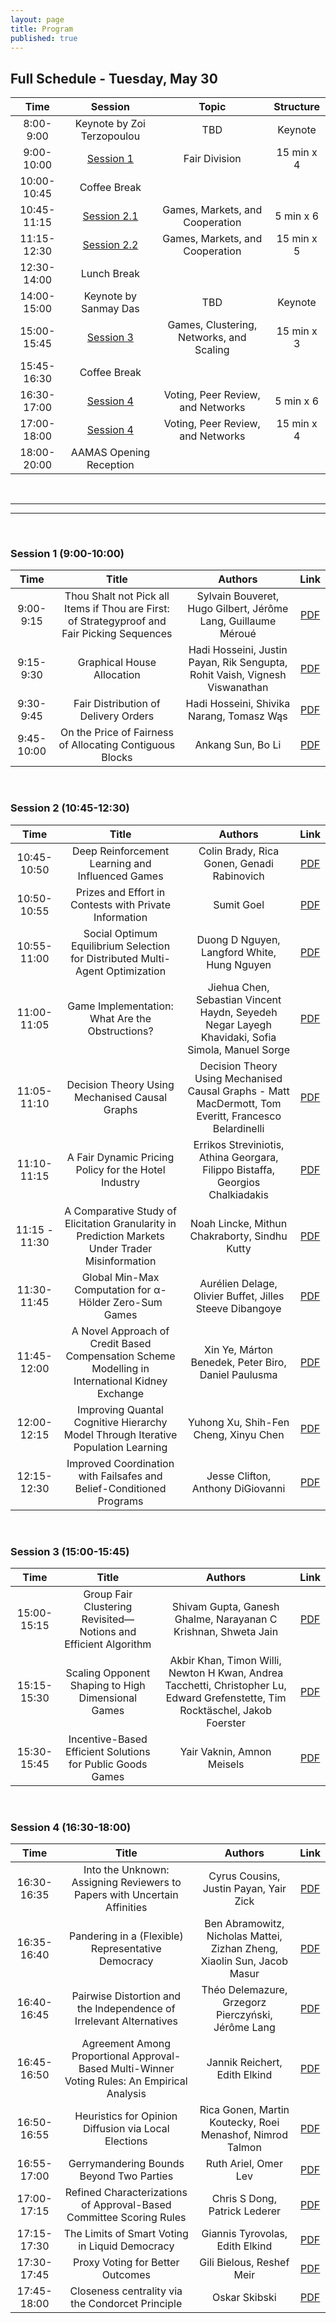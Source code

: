 ```yaml
---
layout: page
title: Program
published: true
---
```


## Full Schedule - Tuesday, May 30

| Time | Session | Topic | Structure |
|:----------:|:-------------:|:------:|:------:|
|8:00-9:00   | Keynote by Zoi Terzopoulou |  TBD  | Keynote |
|9:00-10:00  | [Session 1](#session1)  | Fair Division | 15 min x 4 |
|10:00-10:45 | Coffee Break            |  |   |
|10:45-11:15 | [Session 2.1](#session2)| Games, Markets, and Cooperation | 5 min x 6 |
|11:15-12:30 | [Session 2.2](#session2)| Games, Markets, and Cooperation | 15 min x 5 |
|12:30-14:00 | Lunch Break             |  |   |
|14:00-15:00 | Keynote by Sanmay Das   | TBD | Keynote |
|15:00-15:45 | [Session 3](#session3)               | Games, Clustering, Networks, and Scaling | 15 min x 3 |
|15:45-16:30 | Coffee Break            |  |   |
|16:30-17:00 | [Session 4](#session4)            | Voting, Peer Review, and Networks | 5 min x 6 |
|17:00-18:00 | [Session 4](#session4)             | Voting, Peer Review, and Networks | 15 min x 4 |
|18:00-20:00 | AAMAS Opening Reception |  |   |


<br>
<hr>
<hr>
<br>

### Session 1 (9:00-10:00)<a name="session1"></a>

|Time| Title | Authors | Link |
|:--------------:|:-------:|:-------:|:----:|
9:00-9:15 | Thou Shalt not Pick all Items if Thou are First: of Strategyproof and Fair Picking Sequences | Sylvain Bouveret, Hugo Gilbert, Jérôme Lang, Guillaume Méroué | [PDF](https://drive.google.com/file/d/1abI-M3R7uVFndj0GxePu9ndCEVvBK2Qn/) |
9:15-9:30 | Graphical House Allocation | Hadi Hosseini, Justin Payan, Rik Sengupta, Rohit Vaish, Vignesh Viswanathan | [PDF](https://drive.google.com/file/d/1DBkZeL89xXcF6L_KyF5PFspdkMfVeE0V/view) |
9:30-9:45 | Fair Distribution of Delivery Orders | Hadi Hosseini, Shivika Narang, Tomasz Wąs |[PDF](https://drive.google.com/file/d/1w1oyY7ohxocTsjuEK8bdocNqpUslOm_P/view) |
9:45-10:00 | On the Price of Fairness of Allocating Contiguous Blocks | Ankang Sun, Bo Li |[PDF](https://drive.google.com/file/d/17y9JnYUKMocsIdM94ct8hs4fClvzxU7M/view) |

<br>

### Session 2 (10:45-12:30)<a name="session2"></a>

|Time| Title | Authors | Link |
:--------------:|:----------:|:---------:|:----:|
10:45-10:50 |Deep Reinforcement Learning and Influenced Games |Colin Brady, Rica Gonen, Genadi Rabinovich |[PDF](https://drive.google.com/file/d/1FMK9eAiPG3BVhuat_xrHZihD8f6HYyPR/view) |
10:50-10:55 |Prizes and Effort in Contests with Private Information |Sumit Goel |[PDF](https://drive.google.com/file/d/1a6Zd4Jiqd5Hyd5yw-OrmfErQ2DkYUfhq/view) |
10:55-11:00 |Social Optimum Equilibrium Selection for Distributed Multi-Agent Optimization |Duong D Nguyen, Langford White, Hung Nguyen |[PDF](https://drive.google.com/file/d/1B8-N9e7atqCLX-R_gSOtao0iPFAD1FCO/view) |
11:00-11:05 |Game Implementation: What Are the Obstructions? |Jiehua Chen, Sebastian Vincent Haydn, Seyedeh Negar Layegh Khavidaki, Sofia Simola, Manuel Sorge |[PDF](https://drive.google.com/file/d/1Wxa6au3K7mnZc51emf3VEtJ3a8XZ2GT4/view) |
11:05-11:10 |Decision Theory Using Mechanised Causal Graphs |Decision Theory Using Mechanised Causal Graphs - Matt MacDermott, Tom Everitt, Francesco Belardinelli |[PDF](https://drive.google.com/file/d/1Wt9d-YIZw5LrOSFUngaC5NmZm0dSvvHP/view) |
11:10-11:15 |A Fair Dynamic Pricing Policy for the Hotel Industry |Errikos Streviniotis, Athina Georgara, Filippo Bistaffa, Georgios Chalkiadakis |[PDF](https://drive.google.com/file/d/1S9LQpevGC1VUbsjl8RvLu_MeZC9UHiMr/view) |
11:15 - 11:30 |A Comparative Study of Elicitation Granularity in Prediction Markets Under Trader Misinformation |Noah Lincke, Mithun Chakraborty, Sindhu Kutty |[PDF](https://drive.google.com/file/d/1wdAy9KadFPJQd0457S4qbwoyh5kXAmqs/view) |
11:30-11:45 |Global Min-Max Computation for α-Hölder Zero-Sum Games |Aurélien Delage, Olivier Buffet, Jilles Steeve Dibangoye |[PDF](https://drive.google.com/file/d/1846r2PrttV7mDqorqCow0p5QJKnDL6SH/view) |
11:45-12:00 |A Novel Approach of Credit Based Compensation Scheme Modelling in International Kidney Exchange |Xin Ye, Márton Benedek, Peter Biro, Daniel Paulusma |[PDF](https://drive.google.com/file/d/1jkQj6RJ4TgE9ItT7R5oUuF8B3CpfxYP_/view) |
12:00-12:15 |Improving Quantal Cognitive Hierarchy Model Through Iterative Population Learning |Yuhong Xu, Shih-Fen Cheng, Xinyu Chen |[PDF](https://drive.google.com/file/d/1XrN7EnSh229aoHXnZN9oE2ip9ecHy8WY/view) |
12:15-12:30 |Improved Coordination with Failsafes and Belief-Conditioned Programs |Jesse Clifton, Anthony DiGiovanni |[PDF](https://drive.google.com/file/d/1qxJJf2Jsz3LJ3l__x4GVNBui6TvfJoYh/view) |

<br>

### Session 3 (15:00-15:45)<a name="session3"></a>

|Time| Title | Authors | Link |
:--------------:|:----------:|:---------:|:----:|
15:00-15:15 |Group Fair Clustering Revisited—Notions and Efficient Algorithm |Shivam Gupta, Ganesh Ghalme, Narayanan C Krishnan, Shweta Jain |[PDF](https://drive.google.com/file/d/1_0ZWOfG8SNSRYR84sfw1fZxv3p8h_gFY/view) | 
15:15-15:30 |Scaling Opponent Shaping to High Dimensional Games |Akbir Khan, Timon Willi, Newton H Kwan, Andrea Tacchetti, Christopher Lu, Edward Grefenstette, Tim Rocktäschel, Jakob Foerster |[PDF](https://drive.google.com/file/d/1KcKCuCj7xeQGMVIsz-FSQ-VsDeGAygbV/view) | 
15:30-15:45 |Incentive-Based Efficient Solutions for Public Goods Games |Yair Vaknin, Amnon Meisels |[PDF](https://drive.google.com/file/d/1oNZsjsdjfanu4V0GdbS6BSaxknBKWuip/view) | 

<br>

### Session 4 (16:30-18:00)<a name="session4"></a>

|Time| Title | Authors | Link |
:--------------:|:----------:|:---------:|:----:|
16:30-16:35|Into the Unknown: Assigning Reviewers to Papers with Uncertain Affinities |Cyrus Cousins, Justin Payan, Yair Zick |[PDF](https://drive.google.com/file/d/1TXev5WOr-A_0mp12UFAQBPdvN_ob-aBA/view) |
16:35-16:40|Pandering in a (Flexible) Representative Democracy |Ben Abramowitz, Nicholas Mattei, Zizhan Zheng, Xiaolin Sun, Jacob Masur |[PDF](https://drive.google.com/file/d/1WU5SgRMgE64GvWXcfTTB2VG_UCriqQJV/view) |
16:40-16:45|Pairwise Distortion and the Independence of Irrelevant Alternatives |Théo Delemazure, Grzegorz Pierczyński, Jérôme Lang |[PDF](https://drive.google.com/file/d/1NwKlzXx__J-DfjlfHfSVpIF2phwfMUMa/view) |
16:45-16:50|Agreement Among Proportional Approval-Based Multi-Winner Voting Rules: An Empirical Analysis |Jannik Reichert, Edith Elkind |[PDF](https://drive.google.com/file/d/1czU7HC-S5Pq7wVa3XFpjSXSIfsaoBi-q/view) |
16:50-16:55|Heuristics for Opinion Diffusion via Local Elections |Rica Gonen, Martin Koutecky, Roei Menashof, Nimrod Talmon |[PDF](https://drive.google.com/file/d/1hG4XrWsSpQzyd8v2Bjsk9ZziSLT3i243/view) |
16:55-17:00|Gerrymandering Bounds Beyond Two Parties |Ruth Ariel, Omer Lev |[PDF](https://drive.google.com/file/d/1JHAoQ4SPzd2FMyqOUCdMNg6aWlUQSy6M/view) |
17:00-17:15|Refined Characterizations of Approval-Based Committee Scoring Rules |Chris S Dong, Patrick Lederer |[PDF](https://drive.google.com/file/d/1M5FbiMIo2xOwuHY7_XUPVTnzVmLRCv1l/view) |
17:15-17:30|The Limits of Smart Voting in Liquid Democracy |Giannis Tyrovolas, Edith Elkind |[PDF](https://drive.google.com/file/d/1qMyQHxwqKWCBsRxupxPL4JgNeF5UOARp/view) |
17:30-17:45|Proxy Voting for Better Outcomes |Gili Bielous, Reshef Meir |[PDF](https://drive.google.com/file/d/1bavgJ_-hp9H9_91FO3F_jXVZEqzD8mck/view) |
17:45-18:00|Closeness centrality via the Condorcet Principle |Oskar Skibski |[PDF](https://drive.google.com/file/d/1lmWgpLmqSa6WBe3fX0uYMQDhnbvVurmf/view) |
